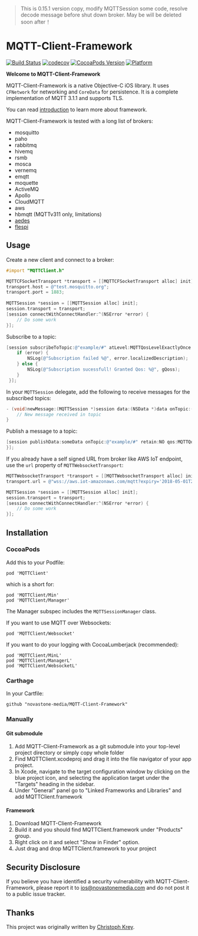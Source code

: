 > This is 0.15.1 version copy, modify MQTTSession some code, resolve decode message before shut down broker. May be will be deleted soon after！

# MQTT-Client-Framework 

[![Build Status](https://travis-ci.org/novastone-media/MQTT-Client-Framework.svg?branch=master)](https://travis-ci.org/novastone-media/MQTT-Client-Framework)
[![codecov](https://codecov.io/gh/novastone-media/MQTT-Client-Framework/branch/master/graph/badge.svg)](https://codecov.io/gh/novastone-media/MQTT-Client-Framework)
[![CocoaPods Version](https://img.shields.io/cocoapods/v/MQTTClient.svg)](https://img.shields.io/cocoapods/v/MQTTClient.svg)
[![Platform](https://img.shields.io/cocoapods/p/MQTTClient.svg?style=flat)](https://img.shields.io/cocoapods/p/MQTTClient.svg?style=flat)

**Welcome to MQTT-Client-Framework**

MQTT-Client-Framework is a native Objective-C iOS library. It uses `CFNetwork` for networking and `CoreData` for persistence. It is a complete implementation of MQTT 3.1.1 and supports TLS.

You can read [introduction](http://www.hivemq.com/blog/mqtt-client-library-encyclopedia-mqtt-client-framework) to learn more about framework.

MQTT-Client-Framework is tested with a long list of brokers:

* mosquitto
* paho
* rabbitmq
* hivemq
* rsmb
* mosca
* vernemq
* emqtt
* moquette
* ActiveMQ
* Apollo
* CloudMQTT
* aws
* hbmqtt (MQTTv311 only, limitations)
* [aedes](https://github.com/mcollina/aedes) 
* [flespi](https://flespi.com/mqtt-broker) 

## Usage

Create a new client and connect to a broker:

```objective-c
#import "MQTTClient.h"

MQTTCFSocketTransport *transport = [[MQTTCFSocketTransport alloc] init];
transport.host = @"test.mosquitto.org";
transport.port = 1883;
    
MQTTSession *session = [[MQTTSession alloc] init];
session.transport = transport;
[session connectWithConnectHandler:^(NSError *error) {
	// Do some work
}];
```

Subscribe to a topic:

```objective-c
[session subscribeToTopic:@"example/#" atLevel:MQTTQosLevelExactlyOnce subscribeHandler:^(NSError *error, NSArray<NSNumber *> *gQoss) {
    if (error) {
        NSLog(@"Subscription failed %@", error.localizedDescription);
    } else {
        NSLog(@"Subscription sucessfull! Granted Qos: %@", gQoss);
    }
 }];

```

In your `MQTTSession` delegate, add the following to receive messages for the subscribed topics:

```objective-c
- (void)newMessage:(MQTTSession *)session data:(NSData *)data onTopic:(NSString *)topic qos:(MQTTQosLevel)qos retained:(BOOL)retained mid:(unsigned int)mid {
    // New message received in topic
}
```

Publish a message to a topic:

```objective-c
[session publishData:someData onTopic:@"example/#" retain:NO qos:MQTTQosLevelAtMostOnce publishHandler:^(NSError *error) {
}];
```

If you already have a self signed URL from broker like AWS IoT endpoint, use the `url` property of `MQTTWebsocketTransport`:
```objective-c
MQTTWebsocketTransport *transport = [[MQTTWebsocketTransport alloc] init];
transport.url = @"wss://aws.iot-amazonaws.com/mqtt?expiry='2018-05-01T23:12:32.950Z'"

MQTTSession *session = [[MQTTSession alloc] init];
session.transport = transport;
[session connectWithConnectHandler:^(NSError *error) {
    // Do some work
}];
```

## Installation

### CocoaPods 

Add this to your Podfile:

```
pod 'MQTTClient'
```
which is a short for:

```
pod 'MQTTClient/Min'
pod 'MQTTClient/Manager'
```

The Manager subspec includes the `MQTTSessionManager` class.

If you want to use MQTT over Websockets:

```
pod 'MQTTClient/Websocket'
```

If you want to do your logging with CocoaLumberjack (recommended):

```
pod 'MQTTClient/MinL'
pod 'MQTTClient/ManagerL'
pod 'MQTTClient/WebsocketL'
```

### Carthage

In your Cartfile:

```
github "novastone-media/MQTT-Client-Framework"
```

### Manually

#### Git submodule

1. Add MQTT-Client-Framework as a git submodule into your top-level project directory or simply copy whole folder
2. Find MQTTClient.xcodeproj and drag it into the file navigator of your app project.
3. In Xcode, navigate to the target configuration window by clicking on the blue project icon, and selecting the application target under the "Targets" heading in the sidebar.
4. Under "General" panel go to "Linked Frameworks and Libraries" and add MQTTClient.framework

#### Framework

1. Download MQTT-Client-Framework
2. Build it and you should find MQTTClient.framework under "Products" group.
3. Right click on it and select "Show in Finder" option.
4. Just drag and drop MQTTClient.framework to your project

## Security Disclosure

If you believe you have identified a security vulnerability with MQTT-Client-Framework, please report it to ios@novastonemedia.com and do not post it to a public issue tracker.

## Thanks

This project was originally written by [Christoph Krey](https://github.com/ckrey).
